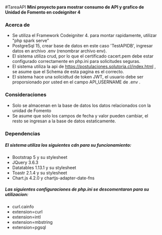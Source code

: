 #TareaAPI
**Mini proyecto para mostrar consumo de API y grafico de Unidad de Fomento en codeigniter 4** 
### Acerca de

- Se utiliza el Framework Codeigniter 4. para montar rapidamente, utilizar "php spark serve"
- PostgreSql 15, crear base de datos en este caso 'TestAPIDB', ingresar datos en archivo .env (renombrar archivo env).
- El sistema utiliza crud, por lo que el certificado cacert.pem debe estar configurado correctamente en php.ini para solicitudes seguras.
- El sistema utiliza la api de https://postulaciones.solutoria.cl/index.html , se asume que el Schema de esta pagina es el correcto.
- El sistema hace una solicidtud de token JWT, el usuario debe ser proporsionado por usted en el campo API_USERNAME de .env .

### Consideraciones
- Solo se almacenan en la base de datos los datos relacionados con la unidad de Fomento
- Se asume que solo los campos de fecha y valor pueden cambiar, el resto se ingresan a la base de datos estaticamente.

### Dependencias
##### El sistema utiliza los siguientes cdn para su funcionamiento:
- Bootstrap 5 y su stylesheet
- JQuery 3.6.3
- Datatables 1.13.1 y su stylesheet
- Toastr 2.1.4 y su stylesheet
- Chart.js 4.2.0 y chartjs-adapter-date-fns

##### Las siguientes configuraciones de php.ini se descomentaron para su utilizacion:
- curl.cainfo
- extension=curl
- extension=intl
- extension=mbstring
- extension=pgsql


